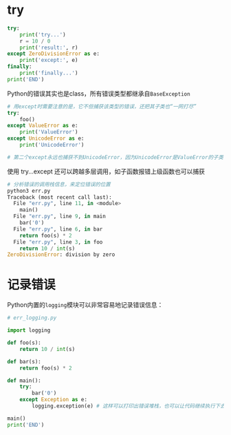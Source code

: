 # try
```python
try:
    print('try...')
    r = 10 / 0
    print('result:', r)
except ZeroDivisionError as e:
    print('except:', e)
finally:
    print('finally...')
print('END')
```
Python的错误其实也是class，所有错误类型都继承自`BaseException`  

```python
# 用except时需要注意的是，它不但捕获该类型的错误，还把其子类也“一网打尽”
try:
    foo()
except ValueError as e:
    print('ValueError')
except UnicodeError as e:
    print('UnicodeError')

# 第二个except永远也捕获不到UnicodeError，因为UnicodeError是ValueError的子类，如果有，也被第一个except给捕获了。
```

使用 try...except 还可以跨越多层调用，如子函数报错上级函数也可以捕获


```python
# 分析错误的调用栈信息，来定位错误的位置
python3 err.py
Traceback (most recent call last):
  File "err.py", line 11, in <module>
    main()
  File "err.py", line 9, in main
    bar('0')
  File "err.py", line 6, in bar
    return foo(s) * 2
  File "err.py", line 3, in foo
    return 10 / int(s)
ZeroDivisionError: division by zero
```


# 记录错误
Python内置的`logging`模块可以非常容易地记录错误信息：
```python
# err_logging.py

import logging

def foo(s):
    return 10 / int(s)

def bar(s):
    return foo(s) * 2

def main():
    try:
        bar('0')
    except Exception as e:
        logging.exception(e) # 这样可以打印出错误堆栈，也可以让代码继续执行下去

main()
print('END')
```
